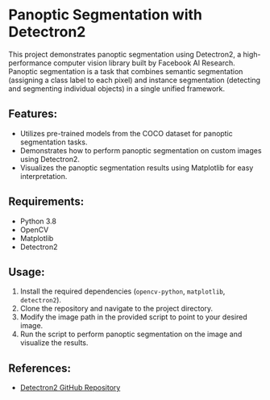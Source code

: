 # Panoptic Segmentation with Detectron2

This project demonstrates panoptic segmentation using Detectron2, a high-performance computer vision library built by Facebook AI Research. Panoptic segmentation is a task that combines semantic segmentation (assigning a class label to each pixel) and instance segmentation (detecting and segmenting individual objects) in a single unified framework.

## Features:
- Utilizes pre-trained models from the COCO dataset for panoptic segmentation tasks.
- Demonstrates how to perform panoptic segmentation on custom images using Detectron2.
- Visualizes the panoptic segmentation results using Matplotlib for easy interpretation.

## Requirements:
- Python 3.8
- OpenCV
- Matplotlib
- Detectron2

## Usage:
1. Install the required dependencies (`opencv-python`, `matplotlib`, `detectron2`).
2. Clone the repository and navigate to the project directory.
3. Modify the image path in the provided script to point to your desired image.
4. Run the script to perform panoptic segmentation on the image and visualize the results.

## References:
- [Detectron2 GitHub Repository](https://github.com/facebookresearch/detectron2)
